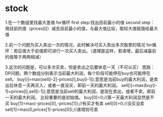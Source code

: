 # stock

1.在一个数组里找最大差值
for循环
first step:找出目前最小的值
second step：用目前的值（prices[i]）减去目前最小的值，与最大值比较，取较大值赋值给最大值

2.前一个问题为买入卖出一次的情况，此时解决可买入卖出多次股票的情况
for循环：若后值大于前值即可进行一次买入卖出。（道理是这样，若递增，最后减最前的值等于两两相减）

3.这次的问题是，可以多次买卖，但是卖出之后要休息一天（不可以买）
思路：DP问题，两个数组分别表示当前最大利润，每个阶段可能停在buy也可能停在sell。
     buy[i]=max(sell[i-2]-prices[i],buy[i-1]);意思是当前buy的最大利润，是卖出后休息一天再买入，或者一直没买，即前一天的最大利润。
     sell[i]=max(buy[i-1]+prices[i],sell[i-1]);意思是当前sell的最大利润，是现在卖出，或者不卖，即前一天的最大利润。
     比较重要的是初始值。
     buy[0]=0;//第一天最大利润显然是不买
     buy[1]=max(-prices[0],-prices[1]);//有买才有卖
     sell[0]=0;//没买没卖
     sell[1]=max(0,prices[1]-prices[0]);//递增则可卖
